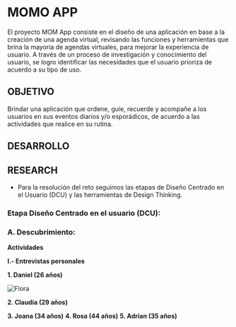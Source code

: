# **MOMO APP**

El proyecto MOM App consiste en el diseño de una aplicación en base a la creación de una agenda virtual, revisando las funciones y herramientas que brina la mayoria de agendas virtuales, para mejorar la experiencia de usuario. A través de un proceso de investigación y conocimiento del usuario, se logro identificar las necesidades que el usuario prioriza de acuerdo a su tipo de uso.

## OBJETIVO

Brindar una aplicación que ordene, guíe, recuerde y acompañe a los usuarios en sus eventos diarios y/o esporádicos, de acuerdo a las actividades que realice en su rutina.

## **DESARROLLO**

## **RESEARCH**

- Para la resolución del reto seguimos las etapas de Diseño Centrado en el Usuario (DCU) y las herramientas de Design Thinking. 

### Etapa Diseño Centrado en el usuario (DCU):

### A. Descubrimiento:

**Actividades**

**I.- Entrevistas personales**

 **1.  Daniel (26 años)**

![Flora](assets/docs/entrevistas/flora.jpg)

 **2. Claudia (29 años)**



 **3.  Joana (34 años)**
 **4. Rosa (44 años)**
 **5. Adrian (35 años)**
